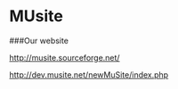 # MUsite

###Our website

http://musite.sourceforge.net/

http://dev.musite.net/newMuSite/index.php

